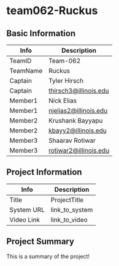 # team062-Ruckus

## Basic Information

|   Info      |        Description     |
| ----------- | ---------------------- |
| TeamID      |        Team-062        |
| TeamName    |         Ruckus         |
| Captain     |       Tyler Hirsch     |
| Captain     |  thirsch3@illinois.edu |
| Member1     |        Nick Elias      |
| Member1     |  njelias2@illinois.edu |
| Member2     |    Krushank Bayyapu    |
| Member2     |   kbayy2@illinois.edu  |
| Member3     |     Shaarav Rotiwar    |
| Member3     |  rotiwar2@illinois.edu |

## Project Information

|   Info      |        Description     |
| ----------- | ---------------------- |
|  Title      |       ProjectTitle     |
| System URL  |      link_to_system    |
| Video Link  |      link_to_video     |

## Project Summary

This is a summary of the project!